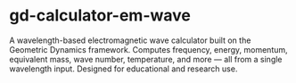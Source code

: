 # gd-calculator-em-wave
A wavelength-based electromagnetic wave calculator built on the Geometric Dynamics framework. Computes frequency, energy, momentum, equivalent mass, wave number, temperature, and more — all from a single wavelength input. Designed for educational and research use.
